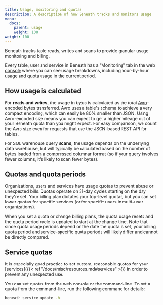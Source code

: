 ```yaml
---
title: Usage, monitoring and quotas
description: A description of how Beneath tracks and monitors usage
menu:
  docs:
    parent: usage
    weight: 100
weight: 100
---
```


Beneath tracks table reads, writes and scans to provide granular usage monitoring and billing.

Every table, user and service in Beneath has a "Monitoring" tab in the web [console](https://beneath.dev/?noredirect=1) where you can see usage breakdowns, including hour-by-hour usage and quota usage in the current period.

## How usage is calculated

For **reads and writes**, the usage in _bytes_ is calculated as the total [Avro](https://en.wikipedia.org/wiki/Apache_Avro)-encoded bytes transferred. Avro uses a table's schema to achieve a very compact encoding, which can easily be 80% smaller than JSON. Using Avro-encoded size means you can expect to get a higher mileage out of your Beneath quota than you might expect. For easy comparison, we count the Avro size even for requests that use the JSON-based REST API for tables.

For SQL warehouse query **scans**, the usage depends on the underlying data warehouse, but will typically be calculated based on the number of bytes loaded from a compressed columnar format (so if your query involves fewer columns, it's likely to scan fewer bytes).

## Quotas and quota periods

Organizations, users and services have usage quotas to prevent abuse or unexpected bills. Quotas operate on 31-day cycles starting on the day they're set. Your billing plan dictates your top-level quotas, but you can set lower quotas for specific services (or for specific users in multi-user organizations).

When you set a quota or change billing plans, the quota usage resets and the quota period cycle is updated to start at the change time. Note that since quota usage periods depend on the date the quota is set, your billing quota period and service-specific quota periods will likely differ and cannot be directly compared.

## Service quotas

It is especially good practice to set custom, reasonable quotas for your [services]({{< ref "/docs/misc/resources.md#services" >}}) in order to prevent any unexpected use.

You can set quotas from the web console or the command-line. To set a quota from the command-line, run the following command for details:

```bash
beneath service update -h
```
